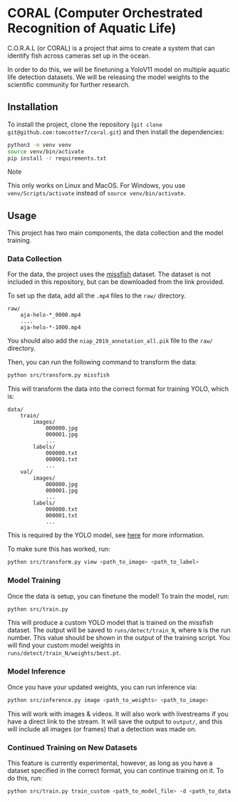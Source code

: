 # CORAL (Computer Orchestrated Recognition of Aquatic Life)

C.O.R.A.L (or CORAL) is a project that aims to create a system that can identify fish across cameras set up in the ocean.

In order to do this, we will be finetuning a YoloV11 model on multiple aquatic life detection datasets. We will be releasing the model weights to the scientific community for further research.

## Installation

To install the project, clone the repository (`git clone git@github.com:tomcotter7/coral.git`) and then install the dependencies:

```bash
python3 -m venv venv
source venv/bin/activate
pip install -r requirements.txt
```

> [!NOTE]
> This only works on Linux and MacOS. For Windows, you use `venv/Scripts/activate` instead of `source venv/bin/activate`.
 
## Usage

This project has two main components, the data collection and the model training.

### Data Collection

For the data, the project uses the [missfish](https://github.com/DianZhang/missfish) dataset. The dataset is not included in this repository, but can be downloaded from the link provided.

To set up the data, add all the `.mp4` files to the `raw/` directory.
```
raw/
    aja-helo-*_0000.mp4
    ....
    aja-helo-*-1000.mp4
```

You should also add the `niap_2019_annotation_all.pik` file to the `raw/` directory.

Then, you can run the following command to transform the data:

```bash
python src/transform.py missfish
```

This will transform the data into the correct format for training YOLO, which is:

```
data/
    train/
        images/
            000000.jpg
            000001.jpg
            ...
        labels/
            000000.txt
            000001.txt
            ...
    val/
        images/
            000000.jpg
            000001.jpg
            ...
        labels/
            000000.txt
            000001.txt
            ...
```

This is required by the YOLO model, see [here](https://docs.ultralytics.com/datasets/#contribute-new-datasets) for more information.

To make sure this has worked, run:

```bash
python src/transform.py view <path_to_image> <path_to_label>
```

### Model Training

Once the data is setup, you can finetune the model! To train the model, run:

```bash
python src/train.py
```
This will produce a custom YOLO model that is trained on the missfish dataset. The output will be saved to `runs/detect/train_N`, where `N` is the run number. This value should be shown in the output of the training script. You will find your custom model weights in `runs/detect/train_N/weights/best.pt`. 

### Model Inference

Once you have your updated weights, you can run inference via:


```bash
python src/inference.py image <path_to_weights> <path_to_image>
```

This will work with images & videos. It will also work with livestreams if you have a direct link to the stream. It will save the output to `output/`, and this will include all images (or frames) that a detection was made on.

### Continued Training on New Datasets

This feature is currently experimental, however, as long as you have a dataset specified in the correct format, you can continue training on it. To do this, run:

```bash
python src/train.py train_custom <path_to_model_file> -d <path_to_data.yaml>
```
